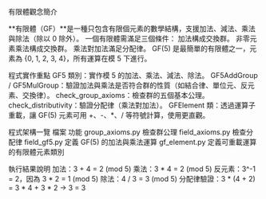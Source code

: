 有限體觀念簡介

**有限體（GF）**是一種只包含有限個元素的數學結構，支援加法、減法、乘法與除法（除以 0 除外）。
一個有限體需滿足三個條件：
加法構成交換群。
非零元素乘法構成交換群。
乘法對加法滿足分配律。
GF(5) 是最簡單的有限體之一，元素為 {0, 1, 2, 3, 4}，所有運算在模 5 下進行。

程式實作重點
GF5 類別：實作模 5 的加法、乘法、減法、除法。
GF5AddGroup / GF5MulGroup：驗證加法與乘法是否符合群的性質（如結合律、單位元、反元素、交換律）。
check_group_axioms：檢查群的五個基本公理。
check_distributivity：驗證分配律（乘法對加法）。
GFElement 類：透過運算子重載，讓 GF(5) 元素可用 +、-、*、/ 等符號計算，使用更直觀。

程式架構一覽
檔案	          功能
group_axioms.py	檢查群公理
field_axioms.py	檢查分配律
field_gf5.py	  定義 GF(5) 的加法與乘法運算
gf_element.py	  定義可重載運算的有限體元素類別

執行結果說明
加法：3 + 4 = 2 (mod 5)
乘法：3 * 4 = 2 (mod 5)
反元素：3^-1 = 2，因為 3 * 2 = 1 (mod 5)
除法：4 / 3 = 3 (mod 5)
分配律驗證：3 * (4 + 2) = 3 * 4 + 3 * 2 → 3 = 3 

